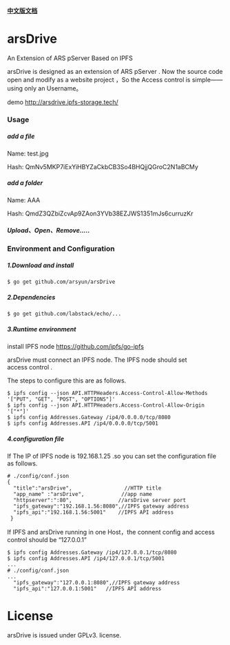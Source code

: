 #### [中文版文档](https://github.com/arsyun/arsDrive/blob/master/Readme-cn.md)

# arsDrive

An Extension of ARS pServer Based on IPFS

arsDrive is designed as an extension of ARS pServer .   Now the source code  open and modify as a website project ，So the Access control is simple——using only an Username。 

demo http://arsdrive.ipfs-storage.tech/

### Usage

##### add a file

Name:      test.jpg

Hash:       QmNv5MKP7iExYiHBYZaCkbCB3So4BHQjjQGroC2N1aBCMy

##### add a folder

Name:      AAA

Hash:        QmdZ3QZbiZcvAp9ZAon3YVb38EZJWS1351mJs6curruzKr

##### Upload、Open、Remove.....



### Environment   and Configuration

##### 1.Download and install 

```
$ go get github.com/arsyun/arsDrive
```

##### 2.Dependencies      

```
$ go get github.com/labstack/echo/... 
```

##### 3.Runtime environment  

install   IPFS node   https://github.com/ipfs/go-ipfs

arsDrive must connect an IPFS node. The IPFS node should set access control .

The steps to configure this are as follows. 

```
$ ipfs config --json API.HTTPHeaders.Access-Control-Allow-Methods '["PUT", "GET", "POST", "OPTIONS"]'
$ ipfs config --json API.HTTPHeaders.Access-Control-Allow-Origin '["*"]'
$ ipfs config Addresses.Gateway /ip4/0.0.0.0/tcp/8080
$ ipfs config Addresses.API /ip4/0.0.0.0/tcp/5001
```

##### 4.configuration file

If The IP of  IPFS node is 192.168.1.25  .so you can set the configuration file as follows.

```
# ./config/conf.json
{
  "title":"arsDrive",                 //HTTP title
  "app_name" :"arsDrive",            //app name
  "httpserver":":80",				//arsDrive server port
  "ipfs_gateway":"192.168.1.56:8080",//IPFS gateway address
  "ipfs_api":"192.168.1.56:5001"	//IPFS API address
 }
```

If IPFS and arsDrive running in one Host，the connent config and access control should be “127.0.0.1”

```
$ ipfs config Addresses.Gateway /ip4/127.0.0.1/tcp/8080
$ ipfs config Addresses.API /ip4/127.0.0.1/tcp/5001
...
# ./config/conf.json
...
  "ipfs_gateway":"127.0.0.1:8080",//IPFS gateway address
  "ipfs_api":"127.0.0.1:5001"	//IPFS API address
```



# License

arsDrive is issued under GPLv3. license. 


